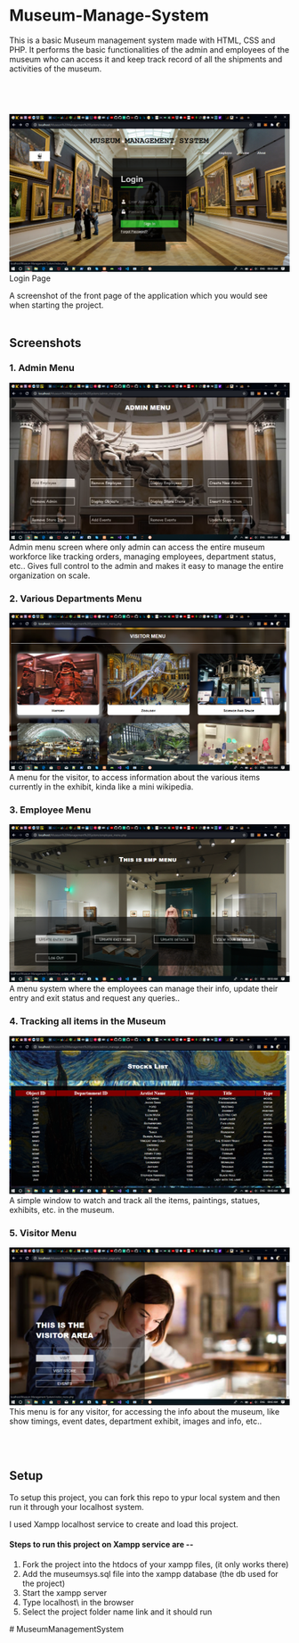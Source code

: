 # Museum-Manage-System
This is a basic Museum management system made with HTML, CSS and PHP. It performs the basic functionalities of the admin and employees of the museum who can access it and keep track record of all the shipments and activities of the museum.

#
<br/><br/>
<img src="https://github.com/Mayank-141-Shaw/Museum-Manage-System/blob/master/screenshots/login_page.png" alt="Login Page"></img>
Login Page


A screenshot of the front page of the application which you would see when starting the project.
<br/><br/>

## Screenshots

### 1. Admin Menu
<img src="https://github.com/Mayank-141-Shaw/Museum-Manage-System/blob/master/screenshots/admin_menu.png" alt="Admin Menu"></img>
Admin menu screen where only admin can access the entire museum workforce like tracking orders, managing employees, department status, etc..
Gives full control to the admin and makes it easy to manage the entire organization on scale.

### 2. Various Departments Menu
<img src="https://github.com/Mayank-141-Shaw/Museum-Manage-System/blob/master/screenshots/dept_menu.png" alt="Departments Menu"></img>
A menu for the visitor, to access information about the various items currently in the exhibit, kinda like a mini wikipedia.

### 3. Employee Menu
<img src="https://github.com/Mayank-141-Shaw/Museum-Manage-System/blob/master/screenshots/emp_menu.png" alt="Employee Menu"></img>
A menu system where the employees can manage their info, update their entry and exit status and request any queries..

### 4. Tracking all items in the Museum
<img src="https://github.com/Mayank-141-Shaw/Museum-Manage-System/blob/master/screenshots/stored_items_list_screen.png" alt="Track menu"></img>
A simple window to watch and track all the items, paintings, statues, exhibits, etc. in the museum.

### 5. Visitor Menu
<img src="https://github.com/Mayank-141-Shaw/Museum-Manage-System/blob/master/screenshots/visitor_menu.png" alt="Visitor menu"></img>
This menu is for any visitor, for accessing the info about the museum, like show timings, event dates, department exhibit, images and info, etc..

<br/><br/>
## Setup

To setup this project, you can fork this repo to ypur local system and then run it through your localhost system.

I used Xampp localhost service to create and load this project.

#### Steps to run this project on Xampp service are --
<ol>
  <li>Fork the project into the htdocs of your xampp files, (it only works there)</li>
  <li>Add the museumsys.sql file into the xampp database (the db used for the project)</li>
  <li>Start the xampp server</li>
  <li>Type localhost\ in the browser</li>
  <li>Select the project folder name link and it should run</li>
</ol>
# MuseumManagementSystem
